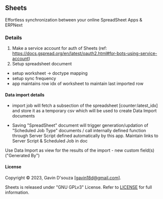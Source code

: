 ## Sheets

Effortless synchronization between your online SpreadSheet Apps & ERPNext


### Details

1. Make a service account for auth of Sheets (ref: https://docs.gspread.org/en/latest/oauth2.html#for-bots-using-service-account)
2. Setup spreadsheet document
  - setup worksheet -> doctype mapping
  - setup sync frequency
- app maintains row idx of worksheet to maintain last imported row

#### Data import details

- import job will fetch a subsection of the spreadsheet [counter:latest_idx] and store it as a temporary csv which will be used to create Data Import documents

- Saving "SpreadSheet" document will trigger generation/updation of "Scheduled Job Type" documents / call internally defined function through Server Script defined automatically by this app. Maintain links to Server Script & Scheduled Job in doc

Use Data Import as view for the results of the import - new custom field(s) ("Generated By")

#### License

Copyright © 2023, Gavin D'souza [gavin18d@gmail.com].

Sheets is released under "GNU GPLv3" License. Refer to [LICENSE](LICENSE) for full information.
